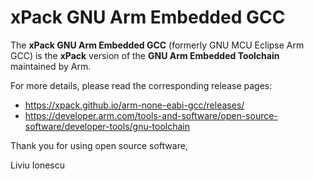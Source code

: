 # xPack GNU Arm Embedded GCC

The **xPack GNU Arm Embedded GCC** (formerly GNU MCU Eclipse Arm GCC)
is the **xPack** version of the **GNU Arm Embedded Toolchain**
maintained by Arm.

For more details, please read the corresponding release pages:

- <https://xpack.github.io/arm-none-eabi-gcc/releases/>
- <https://developer.arm.com/tools-and-software/open-source-software/developer-tools/gnu-toolchain>

Thank you for using open source software,

Liviu Ionescu
